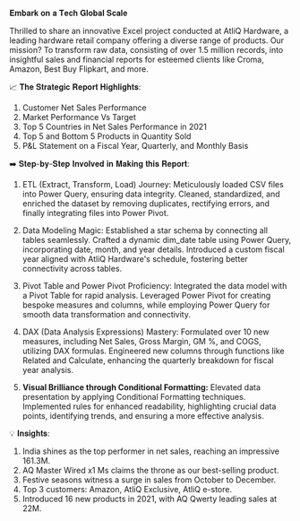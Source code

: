 𝐄𝐦𝐛𝐚𝐫𝐤 𝐨𝐧 𝐚 𝐓𝐞𝐜𝐡 𝐆𝐥𝐨𝐛𝐚𝐥 𝐒𝐜𝐚𝐥𝐞

Thrilled to share an innovative Excel project conducted at AtliQ Hardware, a leading hardware retail company offering a diverse range of products. Our mission? To transform raw data, consisting of over 1.5 million records, into insightful sales and financial reports for esteemed clients like Croma, Amazon, Best Buy Flipkart, and more.

📈 𝐓𝐡𝐞 𝐒𝐭𝐫𝐚𝐭𝐞𝐠𝐢𝐜 𝐑𝐞𝐩𝐨𝐫𝐭 𝐇𝐢𝐠𝐡𝐥𝐢𝐠𝐡𝐭𝐬:

1. Customer Net Sales Performance
2. Market Performance Vs Target
3. Top 5 Countries in Net Sales Performance in 2021
4. Top 5 and Bottom 5 Products in Quantity Sold
5. P&L Statement on a Fiscal Year, Quarterly, and Monthly Basis

➡️ 𝐒𝐭𝐞𝐩-𝐛𝐲-𝐒𝐭𝐞𝐩 𝐈𝐧𝐯𝐨𝐥𝐯𝐞𝐝 𝐢𝐧 𝐌𝐚𝐤𝐢𝐧𝐠 𝐭𝐡𝐢𝐬 𝐑𝐞𝐩𝐨𝐫𝐭:

1. ETL (Extract, Transform, Load) Journey:
 Meticulously loaded CSV files into Power Query, ensuring data integrity. Cleaned, standardized, and enriched the dataset by removing duplicates, rectifying errors, and finally integrating files into Power Pivot.

2. Data Modeling Magic:
 Established a star schema by connecting all tables seamlessly. Crafted a dynamic dim_date table using Power Query, incorporating date, month, and year details. Introduced a custom fiscal year aligned with AtliQ Hardware's schedule, fostering better connectivity across tables.

3. Pivot Table and Power Pivot Proficiency:
 Integrated the data model with a Pivot Table for rapid analysis. Leveraged Power Pivot for creating bespoke measures and columns, while employing Power Query for smooth data transformation and connectivity.

4. DAX (Data Analysis Expressions) Mastery:
 Formulated over 10 new measures, including Net Sales, Gross Margin, GM %, and COGS, utilizing DAX formulas. Engineered new columns through functions like Related and Calculate, enhancing the quarterly breakdown for fiscal year analysis.

5. **Visual Brilliance through Conditional Formatting:**
 Elevated data presentation by applying Conditional Formatting techniques. Implemented rules for enhanced readability, highlighting crucial data points, identifying trends, and ensuring a more effective analysis.

💡 𝐈𝐧𝐬𝐢𝐠𝐡𝐭𝐬:

1. India shines as the top performer in net sales, reaching an impressive 161.3M.
2. AQ Master Wired x1 Ms claims the throne as our best-selling product.
3. Festive seasons witness a surge in sales from October to December.
4. Top 3 customers: Amazon, AtliQ Exclusive, AtliQ e-store.
5. Introduced 16 new products in 2021, with AQ Qwerty leading sales at 22M.
